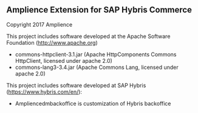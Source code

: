 ## Amplience Extension for SAP Hybris Commerce

Copyright 2017 Amplience

This project includes software developed at the Apache Software Foundation (http://www.apache.org)


* commons-httpclient-3.1.jar (Apache HttpComponents Commons HttpClient, licensed under apache 2.0)
 * commons-lang3-3.4.jar (Apache Commons Lang, licensed under apache 2.0)

This project includes software developed at SAP Hybris (https://www.hybris.com/en/):

* Ampliencedmbackoffice is customization of Hybris backoffice
